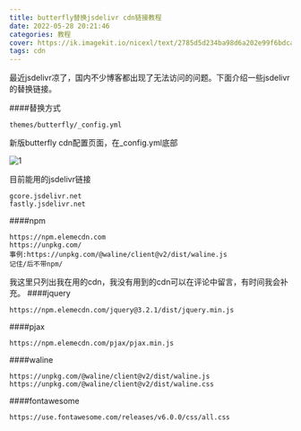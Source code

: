 ```yaml
---
title: butterfly替换jsdelivr cdn链接教程
date: 2022-05-28 20:21:46
categories: 教程
cover: https://ik.imagekit.io/nicexl/text/2785d5d234ba98d6a202e99f6bdcac7a_prpvld10x.jpeg
tags: cdn
---
```

最近jsdelivr凉了，国内不少博客都出现了无法访问的问题。下面介绍一些jsdelivr的替换链接。

####替换方式

```
themes/butterfly/_config.yml
```
新版butterfly cdn配置页面，在_config.yml底部

![1](https://ik.imagekit.io/nicexl/text/57822202270702.jpg)

目前能用的jsdelivr链接

```
gcore.jsdelivr.net
fastly.jsdelivr.net
```

####npm

```npm
https://npm.elemecdn.com
https://unpkg.com/
事例:https://unpkg.com/@waline/client@v2/dist/waline.js
记住/后不带npm/
```
我这里只列出我在用的cdn，我没有用到的cdn可以在评论中留言，有时间我会补充。
####jquery
```
https://npm.elemecdn.com/jquery@3.2.1/dist/jquery.min.js
```
####pjax
```
https://npm.elemecdn.com/pjax/pjax.min.js
```
####waline
```
https://unpkg.com/@waline/client@v2/dist/waline.js
https://unpkg.com/@waline/client@v2/dist/waline.css
```
####fontawesome
```
https://use.fontawesome.com/releases/v6.0.0/css/all.css
```


